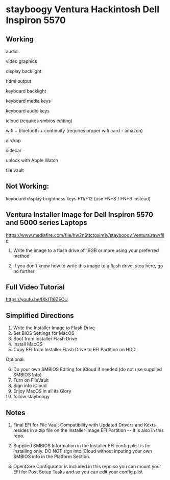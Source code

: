 # stayboogy Ventura Hackintosh Dell Inspiron 5570

## Working

audio

video graphics

display backlight

hdmi output

keyboard backlight

keyboard media keys

keyboard audio keys

icloud (requires smbios editing)

wifi + bluetooth + continuity (requires proper wifi card - amazon)

airdrop

sidecar

unlock with Apple Watch

file vault

## Not Working:

keyboard display brightness keys F11/F12 (use FN+S / FN+B instead)


## Ventura Installer Image for Dell Inspiron 5570 and 5000 series Laptops

https://www.mediafire.com/file/hw2n6ttctgxim1y/stayboogy_Ventura.raw/file

1) Write the image to a flash drive of 16GB or more using your preferred method

2) if you don't know how to write this image to a flash drive, stop here, go no further


## Full Video Tutorial

https://youtu.be/IXkITt6ZECU


## Simplified Directions

1) Write the Installer Image to Flash Drive
2) Set BIOS Settings for MacOS
3) Boot from Installer Flash Drive
4) Install MacOS
5) Copy EFI from Installer Flash Drive to EFI Partition on HDD

Optional:

6) Do your own SMBIOS Editing for iCloud if needed (do not use supplied SMBIOS Info)
7) Turn on FileVault
8) Sign into iCloud
9) Enjoy MacOS in all its Glory
10) follow stayboogy

## Notes

1) Final EFI for File Vault Compatibility with Updated Drivers and Kexts resides in a zip file on the Installer Image EFI Partition -- It is also in this repo.

2) Supplied SMBIOS Information in the Installer EFI config.plist is for installing only.  DO NOT sign into iCloud without inputing your own SMBIOS info in the Platform Section.

3) OpenCore Configurator is included in this repo so you can mount your EFI for Post Setup Tasks and so you can edit your config.plist

